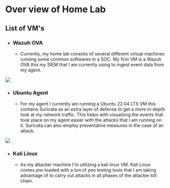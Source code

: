 # Over view of Home Lab
## List of VM's
- ### Wazuh OVA
  - Currently, my home lab consists of several different virtual machines running some common softwares in a SOC. My first VM is a Wazuh OVA this my SIEM that I am currently using to
ingest event data from my agent. 

<img src="https://github.com/user-attachments/assets/30ae1ddc-3804-45fb-8042-4044ba34429a">

- ### Ubuntu Agent
  - For my agent I currently am running a Ubuntu 22.04 LTS VM this contains Suricata as an extra layer of defense to get a more in-depth look at my network traffic. This helps with visualizng the events
that took place on my agent easier with the attacks that I am running on it. Suricata can also employ preventative measures in the case of an attack.

<img src="https://github.com/user-attachments/assets/ebb23e54-af53-4bd1-b1f1-3794c147e472">


- ### Kali Linux
  - As my attacker machine I'm utilizing a kali linux VM. Kali Linux comes pre-loaded with a ton of pen testing tools that I am taking advantage of to carry out attacks in all phases
    of the attacker kill chain.



